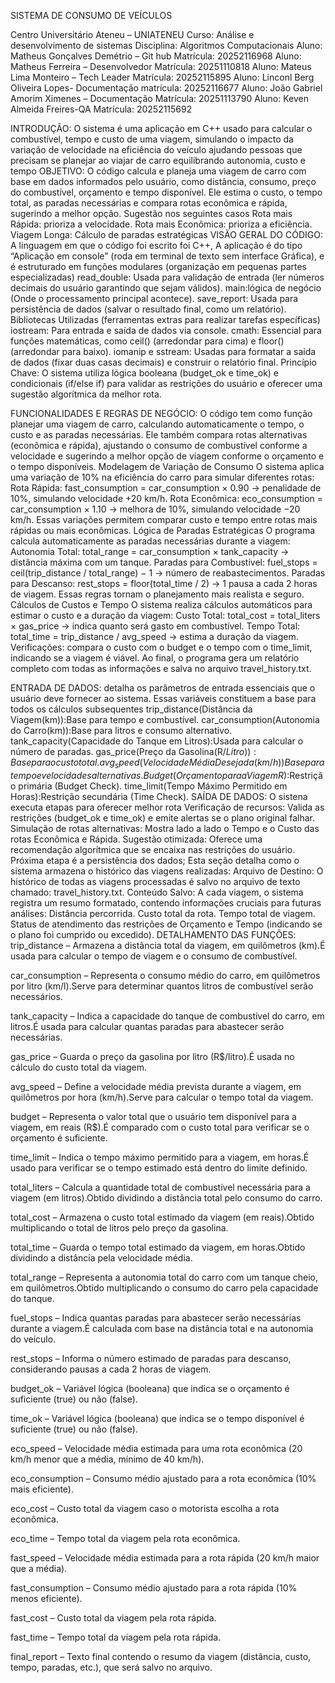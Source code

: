 SISTEMA DE CONSUMO DE VEÍCULOS

Centro Universitário Ateneu – UNIATENEU 
Curso: Análise e desenvolvimento de sistemas
Disciplina: Algoritmos Computacionais 
Aluno: Matheus Gonçalves Demétrio – Git hub
Matrícula: 20252116968
Aluno: Matheus Ferreira – Desenvolvedor
Matrícula: 20251110818
Aluno: Mateus Lima Monteiro – Tech Leader 
Matrícula: 20252115895
Aluno: Linconl Berg Oliveira Lopes- Documentação
matrícula: 20252116677
Aluno: João Gabriel Amorim Ximenes – Documentação 
Matrícula: 20251113790
Aluno: Keven Almeida Freires-QA
Matrícula: 20252115692

INTRODUÇÃO:
O sistema é uma aplicação em C++ usado para calcular o combustível, tempo e custo de uma viagem, simulando o impacto da variação de velocidade na eficiência do veículo ajudando pessoas que precisam se planejar ao viajar de carro equilibrando autonomia, custo e tempo
OBJETIVO:
O código calcula e planeja uma viagem de carro com base em dados informados pelo usuário, como distância, consumo, preço do combustível, orçamento e tempo disponível. Ele estima o custo, o tempo total, as paradas necessárias e compara rotas econômica e rápida, sugerindo a melhor opção.
Sugestão nos seguintes casos
Rota mais Rápida: prioriza a velocidade.
Rota mais Econômica: prioriza a eficiência.
Viagem Longa: Cálculo de paradas estratégicas
VISÃO GERAL DO CÓDIGO:
A linguagem em que o código foi escrito foi C++, A aplicação é do tipo “Aplicação em console” (roda em terminal de texto sem interface Gráfica), e é estruturado em funções modulares (organização em pequenas partes especializadas)
read_double: Usada para validação de entrada (ler números decimais do usuário garantindo que sejam válidos).
main:lógica de negócio (Onde o processamento principal acontece).
save_report: Usada para persistência de dados (salvar o resultado final, como um relatório).
Bibliotecas Utilizadas (ferramentas extras para realizar tarefas específicas)
iostream: Para entrada e saída de dados via console.
cmath: Essencial para funções matemáticas, como ceil() (arredondar para cima) e floor() (arredondar para baixo).
iomanip e sstream: Usadas para formatar a saída de dados (fixar duas casas decimais) e construir o relatório final.
Princípio Chave: O sistema utiliza lógica booleana (budget_ok e time_ok) e condicionais (if/else if) para validar as restrições do usuário e oferecer uma sugestão algorítmica da melhor rota.

FUNCIONALIDADES E REGRAS DE NEGÓCIO:
O código tem como função planejar uma viagem de carro, calculando automaticamente o tempo, o custo e as paradas necessárias. Ele também compara rotas alternativas (econômica e rápida), ajustando o consumo de combustível conforme a velocidade e sugerindo a melhor opção de viagem conforme o orçamento e o tempo disponíveis.
Modelagem de Variação de Consumo
O sistema aplica uma variação de 10% na eficiência do carro para simular diferentes rotas:
Rota Rápida: fast_consumption = car_consumption × 0.90 → penalidade de 10%, simulando velocidade +20 km/h.
Rota Econômica: eco_consumption = car_consumption × 1.10 → melhora de 10%, simulando velocidade −20 km/h.
Essas variações permitem comparar custo e tempo entre rotas mais rápidas ou mais econômicas.
Lógica de Paradas Estratégicas
O programa calcula automaticamente as paradas necessárias durante a viagem:
Autonomia Total: total_range = car_consumption × tank_capacity → distância máxima com um tanque.
Paradas para Combustível: fuel_stops = ceil(trip_distance / total_range) − 1 → número de reabastecimentos.
Paradas para Descanso: rest_stops = floor(total_time / 2) → 1 pausa a cada 2 horas de viagem.
Essas regras tornam o planejamento mais realista e seguro.
Cálculos de Custos e Tempo
O sistema realiza cálculos automáticos para estimar o custo e a duração da viagem:
Custo Total: total_cost = total_liters × gas_price → indica quanto será gasto em combustível.
Tempo Total: total_time = trip_distance / avg_speed → estima a duração da viagem.
Verificações: compara o custo com o budget e o tempo com o time_limit, indicando se a viagem é viável.
Ao final, o programa gera um relatório completo com todas as informações e salva no arquivo travel_history.txt.

ENTRADA DE DADOS:
detalha os parâmetros de entrada essenciais que o usuário deve fornecer ao sistema. Essas variáveis constituem a base para todos os cálculos subsequentes
trip_distance(Distância da Viagem(km)):Base para tempo e combustível.
car_consumption(Autonomia do Carro(km)):Base para litros e consumo alternativo.
tank_capacity(Capacidade do Tanque em Litros):Usada para calcular o número de paradas.
gas_price(Preço da Gasolina(R$/Litro)):Base para o custo total.
avg_speed(Velocidade Média Desejada(km/h)) Base para tempo e velocidades alternativas.
Budget (Orçamento para a Viagem R$):Restrição primária (Budget Check).
time_limit(Tempo Máximo Permitido em Horas):Restrição secundária (Time Check).
SAÍDA DE DADOS:
O sistena executa etapas para oferecer melhor rota
Verificação de recursos: Valida as restrições (budget_ok e time_ok) e emite alertas se o plano original falhar.
Simulação de rotas alternativas: Mostra lado a lado o Tempo e o Custo das rotas Econômica e Rápida.
Sugestão otimizada: Oferece uma recomendação algorítmica que se encaixa nas restrições do usuário.
Próxima etapa é a persistência dos dados;
Esta seção detalha como o sistema armazena o histórico das viagens realizadas:
Arquivo de Destino: O histórico de todas as viagens processadas é salvo no arquivo de texto chamado: travel_history.txt.
Conteúdo Salvo: A cada viagem, o sistema registra um resumo formatado, contendo informações cruciais para futuras análises:
Distância percorrida.
Custo total da rota.
Tempo total de viagem.
Status de atendimento das restrições de Orçamento e Tempo (indicando se o plano foi cumprido ou excedido).
DETALHAMENTO DAS FUNÇÕES:
trip_distance – Armazena a distância total da viagem, em quilômetros (km).É usada para calcular o tempo de viagem e o consumo de combustível.
 
car_consumption – Representa o consumo médio do carro, em quilômetros por litro (km/l).Serve para determinar quantos litros de combustível serão necessários.
 
tank_capacity – Indica a capacidade do tanque de combustível do carro, em litros.É usada para calcular quantas paradas para abastecer serão necessárias.
 
gas_price – Guarda o preço da gasolina por litro (R$/litro).É usada no cálculo do custo total da viagem.
 
avg_speed – Define a velocidade média prevista durante a viagem, em quilômetros por hora (km/h).Serve para calcular o tempo total da viagem.
 
budget – Representa o valor total que o usuário tem disponível para a viagem, em reais (R$).É comparado com o custo total para verificar se o orçamento é suficiente.
 
time_limit – Indica o tempo máximo permitido para a viagem, em horas.É usado para verificar se o tempo estimado está dentro do limite definido.
 
total_liters – Calcula a quantidade total de combustível necessária para a viagem (em litros).Obtido dividindo a distância total pelo consumo do carro.
 
total_cost – Armazena o custo total estimado da viagem (em reais).Obtido multiplicando o total de litros pelo preço da gasolina.
 
total_time – Guarda o tempo total estimado da viagem, em horas.Obtido dividindo a distância pela velocidade média.
 
total_range – Representa a autonomia total do carro com um tanque cheio, em quilômetros.Obtido multiplicando o consumo do carro pela capacidade do tanque.
 
fuel_stops – Indica quantas paradas para abastecer serão necessárias durante a viagem.É calculada com base na distância total e na autonomia do veículo.
 
rest_stops – Informa o número estimado de paradas para descanso, considerando pausas a cada 2 horas de viagem.
 
budget_ok – Variável lógica (booleana) que indica se o orçamento é suficiente (true) ou não (false).
 
time_ok – Variável lógica (booleana) que indica se o tempo disponível é suficiente (true) ou não (false).
 
eco_speed – Velocidade média estimada para uma rota econômica (20 km/h menor que a média, mínimo de 40 km/h).
 
eco_consumption – Consumo médio ajustado para a rota econômica (10% mais eficiente).
 
eco_cost – Custo total da viagem caso o motorista escolha a rota econômica.
 
eco_time – Tempo total da viagem pela rota econômica.
 
fast_speed – Velocidade média estimada para a rota rápida (20 km/h maior que a média).
 
fast_consumption – Consumo médio ajustado para a rota rápida (10% menos eficiente).
 
fast_cost – Custo total da viagem pela rota rápida.
 
fast_time – Tempo total da viagem pela rota rápida.
 
final_report – Texto final contendo o resumo da viagem (distância, custo, tempo, paradas, etc.), que será salvo no arquivo.

